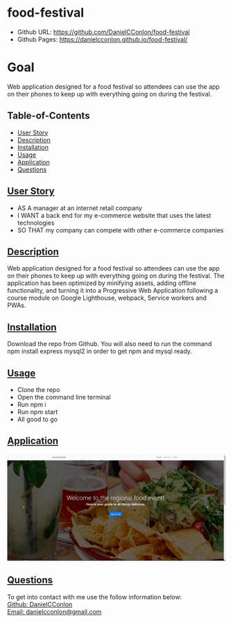 # food-festival

- Github URL: https://github.com/DanielCConlon/food-festival
- Github Pages: https://danielcconlon.github.io/food-festival/

# Goal

Web application designed for a food festival so attendees can use the app on their phones to keep up with everything going on during the festival.

## Table-of-Contents

- [User Story](#userstory)
- [Description](#description)
- [Installation](#installation)
- [Usage](#usage)
- [Application](#application)
- [Questions](#questions)

## [User Story](#table-of-contents)

- AS A manager at an internet retail company
- I WANT a back end for my e-commerce website that uses the latest technologies
- SO THAT my company can compete with other e-commerce companies

## [Description](#table-of-contents)

Web application designed for a food festival so attendees can use the app on their phones to keep up with everything going on during the festival. The application has been optimized by minifying assets, adding offline functionality, and turning it into a Progressive Web Application following a course module on Google Lighthouse, webpack, Service workers and PWAs.

## [Installation](#table-of-contents)

Download the repo from Github. You will also need to run the command npm install express mysql2 in order to get npm and mysql ready.

## [Usage](#table-of-contents)

- Clone the repo
- Open the command line terminal
- Run npm i
- Run npm start
- All good to go

## [Application](#table-of-contents)

![Website image](./assets/img/Capture.PNG)

## [Questions](#table-of-contents)

To get into contact with me use the follow information below:
<br />
[Github: DanielCConlon](https://github.com/DanielCConlon)
<br />
[Email: danielcconlon@gmail.com](danielcconlon@gmail.com)

